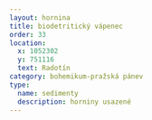 ```yaml
---
layout: hornina
title: biodetritický vápenec
order: 33
location:
  x: 1052302
  y: 751116 
  text: Radotín
category: bohemikum-pražská pánev
type:
  name: sedimenty
  description: horniny usazené
---
```


